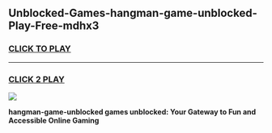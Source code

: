 
## Unblocked-Games-hangman-game-unblocked-Play-Free-mdhx3
<h3>
<a href="https://premium76.site?title=hangman-game-unblocked&ref=21A">CLICK TO PLAY</a></h3>
<hr>

<h3>
<a href="https://premium76.site?title=hangman-game-unblocked&ref=21A">CLICK 2 PLAY</a>
  
</h3>

<a href="https://premium76.site?title=hangman-game-unblocked&ref=21A"><img src="https://clearcache.store/games.png"></a>


**hangman-game-unblocked games unblocked: Your Gateway to Fun and Accessible Online Gaming**
